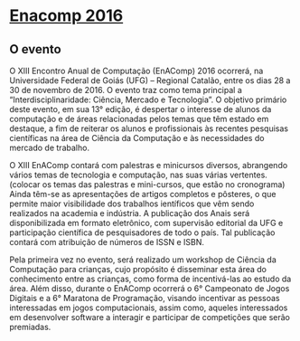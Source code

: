 # [Enacomp 2016](https://larissa-santos.github.io/) 

## O evento

O XIII Encontro Anual de Computação (EnAComp) 2016 ocorrerá, na Universidade Federal de Goiás (UFG) – Regional Catalão, entre os dias 28 a 30 de novembro de 2016. O evento traz como tema principal a “Interdisciplinaridade: Ciência, Mercado e Tecnologia”. O objetivo primário deste evento, em sua 13° edição, é despertar o interesse de alunos da computação e de áreas relacionadas pelos temas que têm estado em destaque, a fim de reiterar os alunos e profissionais às recentes pesquisas científicas na área de Ciência da Computação e às necessidades do mercado de trabalho.

O XIII EnAComp contará com palestras e minicursos diversos, abrangendo vários temas de tecnologia e computação, nas suas várias vertentes.
(colocar os temas das palestras e mini-cursos, que estão no cronograma)
Ainda têm-se as apresentações de artigos completos e pôsteres, o que permite maior visibilidade dos trabalhos ientíficos que vêm sendo realizados na academia e indústria. A publicação dos Anais será disponibilizada em formato eletrônico, com supervisão editorial da UFG e participação científica de pesquisadores de todo o país. Tal publicação contará com atribuição de números de ISSN e ISBN.

Pela primeira vez no evento, será realizado um workshop de Ciência da Computação para crianças, cujo propósito é disseminar esta área do conhecimento entre as crianças, como forma de incentivá-las ao estudo da área. Além disso, durante o EnAComp ocorrerá o 6° Campeonato de Jogos Digitais e a 6° Maratona de Programação, visando incentivar as pessoas interessadas em jogos computacionais, assim como, aqueles interessados em desenvolver software a interagir e participar de competições que serão premiadas.